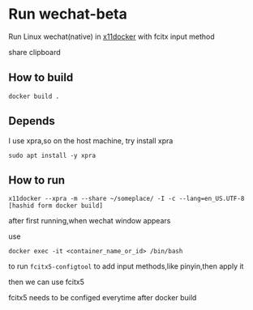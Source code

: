 # Run wechat-beta 

Run Linux wechat(native) in [x11docker](https://github.com/mviereck/x11docker) with fcitx input method

share clipboard

## How to build
```
docker build .
```

## Depends

I use xpra,so on the host machine, try install xpra
```
sudo apt install -y xpra
```

## How to run

```
x11docker --xpra -m --share ~/someplace/ -I -c --lang=en_US.UTF-8 [hashid form docker build]
```

after first running,when wechat window appears

use 
```
docker exec -it <container_name_or_id> /bin/bash
```
to run `fcitx5-configtool` to add input methods,like pinyin,then apply it

then we can use fcitx5 

fcitx5 needs to be configed everytime after docker build


